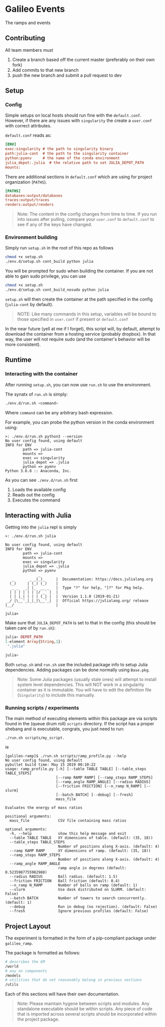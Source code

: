 # Galileo Events

The ramps and events

## Contributing

All team members must 

1. Create a branch based off the current master (preferably on their own fork)
2. Add commits to that new branch
3. push the new branch and submit a pull request to dev

## Setup

### Config

Simple setups on local hosts should run fine with the `default.conf`.
However, if there are any issues with `singularity` the create a `user.conf`
with correct attributes.

`default.conf` reads as:
```ini
[ENV]
exec:singularity # the path to singularity binary
path:julia-cont  # the path to the singularity container
python:pyenv     # the name of the conda environment
julia_depot:.julia  # the relative path to set JULIA_DEPOT_PATH
mounts:
```
There are additional sections in `default.conf` which are using for 
project organization (`PATHS`).

```ini
[PATHS]
databases:output/databases
traces:output/traces
renders:output/renders
```

> Note: 
The content in the config changes from time to time. If you run into issues after pulling, compare your `user.conf` to `default.conf` to see if any of the keys have changed.

### Environment building

Simply run `setup.sh` in the root of this repo as follows

```bash
chmod +x setup.sh
./env.d/setup.sh cont_build python julia
```

You will be prompted for sudo when building the container. If you are not able to gain sudo privilege, you can use 

```bash
chmod +x setup.sh
./env.d/setup.sh cont_build_nosudo python julia
```

`setup.sh` will then create the container at the path specified in the config (`julia-cont` by default).

> NOTE: Like many commands in this setup, variables will be bound to those specified in `user.conf` if present or `default.conf`

In the near future (yell at me if I forget), this script will, by default, attempt to download the container from a hosting service (probably dropbox). In that way, the user will not require sudo (and the container's behavior will be more consistent).

## Runtime


### Interacting with the container

After running `setup.sh`, you can now use `run.sh` to use the environment.

The synatx of `run.sh` is simply:
```bash
./env.d/run.sh <command>
```

Where `command` can be any arbitrary bash expression.

For example, you can probe the python version in the conda environment using:
```
>: ./env.d/run.sh python3 --version
No user config found, using default
INFO for ENV
        path => julia-cont
        mounts => 
        exec => singularity
        julia_depot => .julia
        python => pyenv
Python 3.6.8 :: Anaconda, Inc.

```
As you can see `./env.d/run.sh` first

1. Loads the available config
2. Reads out the config
3. Executes the command

## Interacting with Julia

Getting into the `julia` repl is simply

```
>: ./env.d/run.sh julia
```
```
No user config found, using default
INFO for ENV
        path => julia-cont
        mounts => 
        exec => singularity
        julia_depot => .julia
        python => pyenv
               _
   _       _ _(_)_     |  Documentation: https://docs.julialang.org
  (_)     | (_) (_)    |
   _ _   _| |_  __ _   |  Type "?" for help, "]?" for Pkg help.
  | | | | | | |/ _` |  |
  | | |_| | | | (_| |  |  Version 1.1.0 (2019-01-21)
 _/ |\__'_|_|_|\__'_|  |  Official https://julialang.org/ release
|__/                   |

julia> 
```

Make sure that `JULIA_DEPOT_PATH` is set to that in the config (this should be taken care of by `run.sh`):

```julia
julia> DEPOT_PATH
1-element Array{String,1}:
 ".julia"

julia> 

```

Both `setup.sh` and `run.sh` use the included package info to setup Julia dependencies. Adding packages can be done normally using `Base.pkg`.

>Note:
Some Julia packages (usually stale ones) will attempt to install system level dependencies. This will NOT work in a singularity container as it is immutable. You will have to edit the definition file (`Singularity`) to include this manually.

### Running scripts / experiments

The main method of executing elements within this package are via scripts found in the (queue drum roll) `scripts` directory. If the script has a proper shebang and is executable, congrats, you just need to run:

`./run.sh scripts/my_script.`

ie
```
[galileo-ramp]$ ./run.sh scripts/ramp_profile.py --help
No user config found, using default
pybullet build time: May 15 2019 00:10:22
usage: ramp_profile.py [-h] [--table TABLE TABLE] [--table_steps TABLE_STEPS]
                       [--ramp RAMP RAMP] [--ramp_steps RAMP_STEPS]
                       [--ramp_angle RAMP_ANGLE] [--radius RADIUS]
                       [--friction FRICTION] [--n_ramp N_RAMP] [--slurm]
                       [--batch BATCH] [--debug] [--fresh]
                       mass_file

Evaluates the energy of mass ratios

positional arguments:
  mass_file             CSV file containing mass ratios

optional arguments:
  -h, --help            show this help message and exit
  --table TABLE TABLE   XY dimensions of table. (default: (35, 18))
  --table_steps TABLE_STEPS
                        Number of positions along X-axis. (default: 4)
  --ramp RAMP RAMP      XY dimensions of ramp. (default: (35, 18))
  --ramp_steps RAMP_STEPS
                        Number of positions along X-axis. (default: 4)
  --ramp_angle RAMP_ANGLE
                        ramp angle in degrees (default: 0.5235987755982988)
  --radius RADIUS       Ball radius. (default: 1.5)
  --friction FRICTION   Ball friction (default: 0.4)
  --n_ramp N_RAMP       Number of balls on ramp (default: 1)
  --slurm               Use dask distributed on SLURM. (default: False)
  --batch BATCH         Number of towers to search concurrently. (default: 1)
  --debug               Run in debug (no rejection). (default: False)
  --fresh               Ignore previous profiles (default: False)

```

## Project Layout

The experiment is formatted in the form of a pip-compliant package under `galileo_ramp`.

The package is formatted as follows:

```bash
# describes the GM
/world 
# any nn components
/models
# utilities that do not reasonably belong in previous sections
/utils
```

Each of this sections will have their own documentation.

>Note:
Please maintain hygene between scripts and modules. Any standalone executable should be within scripts. Any piece of code that is imported across several scripts should be incorporated within the project package.
